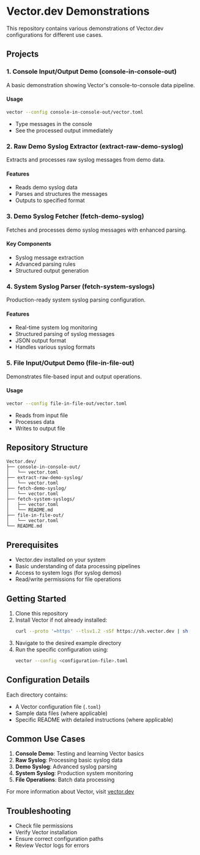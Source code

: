 # Vector.dev Demonstrations

This repository contains various demonstrations of Vector.dev configurations for different use cases.

## Projects

### 1. Console Input/Output Demo (console-in-console-out)
A basic demonstration showing Vector's console-to-console data pipeline.

#### Usage
```bash
vector --config console-in-console-out/vector.toml
```
- Type messages in the console
- See the processed output immediately

### 2. Raw Demo Syslog Extractor (extract-raw-demo-syslog)
Extracts and processes raw syslog messages from demo data.

#### Features
- Reads demo syslog data
- Parses and structures the messages
- Outputs to specified format

### 3. Demo Syslog Fetcher (fetch-demo-syslog)
Fetches and processes demo syslog messages with enhanced parsing.

#### Key Components
- Syslog message extraction
- Advanced parsing rules
- Structured output generation

### 4. System Syslog Parser (fetch-system-syslogs)
Production-ready system syslog parsing configuration.

#### Features
- Real-time system log monitoring
- Structured parsing of syslog messages
- JSON output format
- Handles various syslog formats

### 5. File Input/Output Demo (file-in-file-out)
Demonstrates file-based input and output operations.

#### Usage
```bash
vector --config file-in-file-out/vector.toml
```
- Reads from input file
- Processes data
- Writes to output file

## Repository Structure
```
Vector.dev/
├── console-in-console-out/
│   └── vector.toml
├── extract-raw-demo-syslog/
│   └── vector.toml
├── fetch-demo-syslog/
│   └── vector.toml
├── fetch-system-syslogs/
│   ├── vector.toml
│   └── README.md
├── file-in-file-out/
│   └── vector.toml
└── README.md
```

## Prerequisites
- Vector.dev installed on your system
- Basic understanding of data processing pipelines
- Access to system logs (for syslog demos)
- Read/write permissions for file operations

## Getting Started

1. Clone this repository
2. Install Vector if not already installed:
   ```bash
   curl --proto '=https' --tlsv1.2 -sSf https://sh.vector.dev | sh
   ```
3. Navigate to the desired example directory
4. Run the specific configuration using:
   ```bash
   vector --config <configuration-file>.toml
   ```

## Configuration Details

Each directory contains:
- A Vector configuration file (`.toml`)
- Sample data files (where applicable)
- Specific README with detailed instructions (where applicable)

## Common Use Cases

1. **Console Demo**: Testing and learning Vector basics
2. **Raw Syslog**: Processing basic syslog data
3. **Demo Syslog**: Advanced syslog parsing
4. **System Syslog**: Production system monitoring
5. **File Operations**: Batch data processing

For more information about Vector, visit [vector.dev](https://vector.dev)

## Troubleshooting

- Check file permissions
- Verify Vector installation
- Ensure correct configuration paths
- Review Vector logs for errors
